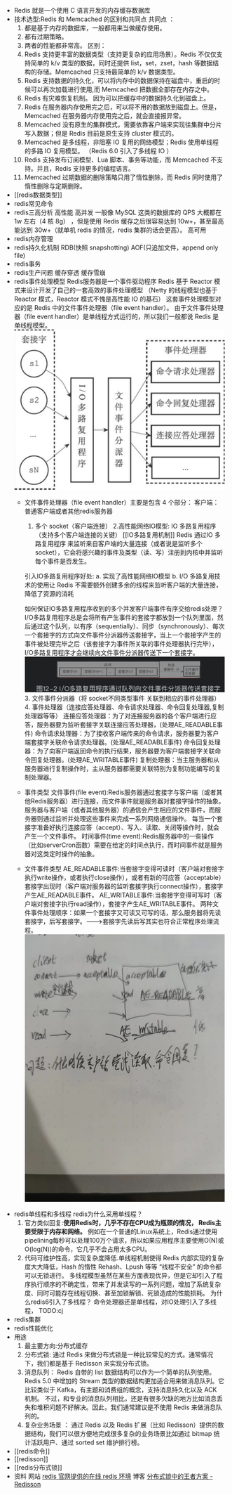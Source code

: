 - Redis 就是一个使用 C 语言开发的内存缓存数据库
- 技术选型:Redis 和 Memcached 的区别和共同点
  共同点 ：
  1. 都是基于内存的数据库，一般都用来当做缓存使用。
  2. 都有过期策略。
  3. 两者的性能都非常高。
  区别：
  1. Redis 支持更丰富的数据类型（支持更复杂的应用场景）。Redis 不仅仅支持简单的 k/v 类型的数据，同时还提供 list，set，zset，hash 等数据结构的存储。Memcached 只支持最简单的 k/v 数据类型。
  2. Redis 支持数据的持久化，可以将内存中的数据保持在磁盘中，重启的时候可以再次加载进行使用,而 Memcached 把数据全部存在内存之中。
  3. Redis 有灾难恢复机制。 因为可以把缓存中的数据持久化到磁盘上。
  4. Redis 在服务器内存使用完之后，可以将不用的数据放到磁盘上。但是，Memcached 在服务器内存使用完之后，就会直接报异常。
  5. Memcached 没有原生的集群模式，需要依靠客户端来实现往集群中分片写入数据；但是 Redis 目前是原生支持 cluster 模式的。
  6. Memcached 是多线程，非阻塞 IO 复用的网络模型；Redis 使用单线程的多路 IO 复用模型。 （Redis 6.0 引入了多线程 IO ）
  7. Redis 支持发布订阅模型、Lua 脚本、事务等功能，而 Memcached 不支持。并且，Redis 支持更多的编程语言。
  8. Memcached 过期数据的删除策略只用了惰性删除，而 Redis 同时使用了惰性删除与定期删除。
- [[redis数据类型]]
- redis常见命令
- redis三高分析
  高性能
  高并发
  一般像 MySQL 这类的数据库的 QPS 大概都在 1w 左右（4 核 8g） ，但是使用 Redis 缓存之后很容易达到 10w+，甚至最高能达到 30w+（就单机 redis 的情况，redis 集群的话会更高）。
  高可用
- redis内存管理
- redis持久化机制
  RDB(快照 snapshotting)
  AOF(只追加文件，append only file)
- redis事务
- redis生产问题
  缓存穿透
  缓存雪崩
- redis事件处理模型
  Redis服务器是一个事件驱动程序
  Redis 基于 Reactor 模式来设计开发了自己的一套高效的事件处理模型 （Netty 的线程模型也基于 Reactor 模式，Reactor 模式不愧是高性能 IO 的基石）
  这套事件处理模型对应的是 Redis 中的文件事件处理器（file event handler）。
  由于文件事件处理器（file event handler）是单线程方式运行的，所以我们一般都说 Redis 是单线程模型。
  ![文件事件处理器的四个组成部分.png](../assets/文件事件处理器的四个组成部分_1655714939019_0.png)
	- 文件事件处理器（file event handler）主要是包含 4 个部分：
	  客户端：普通客户端或者其他redis服务器
	  1. 多个 socket（客户端连接）
	  2.高性能网络IO模型: IO 多路复用程序（支持多个客户端连接的关键）
	   [[IO多路复用机制]] 
	  Redis 通过IO 多路复用程序 来监听来自客户端的大量连接（或者说是监听多个 socket），它会将感兴趣的事件及类型（读、写）注册到内核中并监听每个事件是否发生。
	  
	  引入IO多路复用程序好处: 
	  a. 实现了高性能网络IO模型
	  b. I/O 多路复用技术的使用让 Redis 不需要额外创建多余的线程来监听客户端的大量连接，降低了资源的消耗
	  
	  如何保证IO多路复用程序收到的多个并发客户端事件有序交给redis处理？
	  I/O多路复用程序总是会将所有产生事件的套接字都放到一个队列里面，然后通过这个队列，以有序（sequentially）、同步（synchronously）、每次一个套接字的方式向文件事件分派器传送套接字，当上一个套接字产生的事件被处理完毕之后（该套接字为事件所关联的事件处理器执行完毕），I/O多路复用程序才会继续向文件事件分派器传送下一个套接字。
	  ![截屏2022-06-20 下午6.22.38.png](../assets/截屏2022-06-20_下午6.22.38_1655720600300_0.png) 
	  3. 文件事件分派器（将 socket不同类型事件 关联到相应的事件处理器）
	  4. 事件处理器（连接应答处理器、命令请求处理器、命令回复处理器,复制处理器等等）
	  连接应答处理器：为了对连接服务器的各个客户端进行应答，服务器要为监听套接字关联连接应答处理器，(处理AE_READABLE事件)
	  命令请求处理器：为了接收客户端传来的命令请求，服务器要为客户端套接字关联命令请求处理器。(处理AE_READABLE事件)
	  命令回复处理器：为了向客户端返回命令的执行结果，服务器要为客户端套接字关联命令回复处理器。(处理AE_WRITABLE事件)
	  复制处理器：当主服务器和从服务器进行复制操作时，主从服务器都需要关联特别为复制功能编写的复制处理器。
	- 事件类型
	  文件事件(file event):Redis服务器通过套接字与客户端（或者其他Redis服务器）进行连接，而文件事件就是服务器对套接字操作的抽象。服务器与客户端（或者其他服务器）的通信会产生相应的文件事件，而服务器则通过监听并处理这些事件来完成一系列网络通信操作。
	  每当一个套接字准备好执行连接应答（accept）、写入、读取、关闭等操作时，就会产生一个文件事件。
	  时间事件(time event):Redis服务器中的一些操作（比如serverCron函数）需要在给定的时间点执行，而时间事件就是服务器对这类定时操作的抽象。
	- 文件事件类型
	  AE_READABLE事件:当套接字变得可读时（客户端对套接字执行write操作，或者执行close操作），或者有新的可应答（acceptable）套接字出现时（客户端对服务器的监听套接字执行connect操作），套接字产生AE_READABLE事件。
	  AE_WRITABLE事件:当套接字变得可写时（客户端对套接字执行read操作），套接字产生AE_WRITABLE事件。
	  两种文件事件处理顺序：如果一个套接字又可读又可写的话，那么服务器将先读套接字，后写套接字。--->套接字先读后写其实也符合正常程序处理流程。
	  ![image.png](../assets/image_1655725644113_0.png)
- redis单线程和多线程
  redis为什么采用单线程？
  1. 官方类似回复:**使用Redis时，几乎不存在CPU成为瓶颈的情况， Redis主要受限于内存和网络。**
   例如在一个普通的Linux系统上，Redis通过使用pipelining每秒可以处理100万个请求，所以如果应用程序主要使用O(N)或O(log(N))的命令，它几乎不会占用太多CPU。
  2. 代码可维护性高，实现复杂度降低.单线程机制使得 Redis 内部实现的复杂度大大降低，Hash 的惰性 Rehash、Lpush 等等 “线程不安全” 的命令都可以无锁进行。
  多线程模型虽然在某些方面表现优异，但是它却引入了程序执行顺序的不确定性，带来了并发读写的一系列问题，增加了系统复杂度、同时可能存在线程切换、甚至加锁解锁、死锁造成的性能损耗。
  为什么redis6引入了多线程？
  命令处理器还是单线程，对IO处理引入了多线程，
  TODO:cj
- redis集群
- redis性能优化
- 用途
  1. 最主要方向:分布式缓存
  2. 分布式锁:
  通过 Redis 来做分布式锁是一种比较常见的方式。通常情况下，我们都是基于 Redisson 来实现分布式锁。
  3. 消息队列：
  Redis 自带的 list 数据结构可以作为一个简单的队列使用。Redis 5.0 中增加的 Stream 类型的数据结构更加适合用来做消息队列。它比较类似于 Kafka，有主题和消费组的概念，支持消息持久化以及 ACK 机制。
  不过，和专业的消息队列相比，还是有很多欠缺的地方比如消息丢失和堆积问题不好解决。因此，我们通常建议是不使用 Redis 来做消息队列的。
  4. 复杂业务场景 ：
  通过 Redis 以及 Redis 扩展（比如 Redisson）提供的数据结构，我们可以很方便地完成很多复杂的业务场景比如通过 bitmap 统计活跃用户、通过 sorted set 维护排行榜。
- [[redis命令]]
- [[redisson]]
- [[redis分布式锁]]
- 资料
  网站
  [redis 官网提供的在线 redis 环境](https://try.redis.io/)
  博客
  [分布式锁中的王者方案 - Redisson](https://mp.weixin.qq.com/s/CbnPRfvq4m1sqo2uKI6qQw)